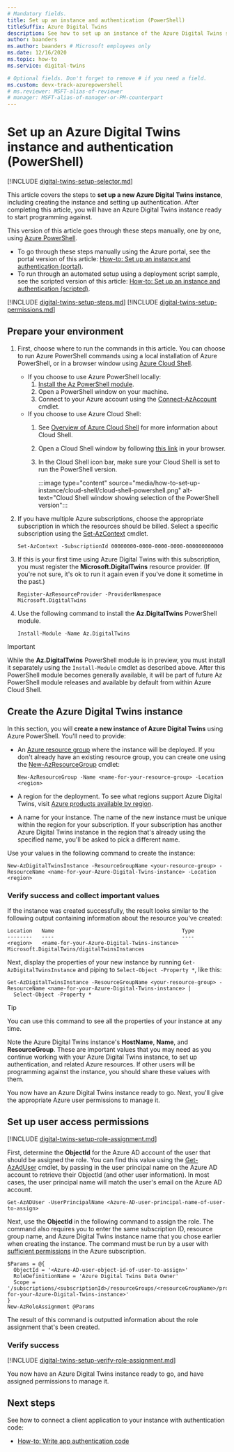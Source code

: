 ```yaml
---
# Mandatory fields.
title: Set up an instance and authentication (PowerShell)
titleSuffix: Azure Digital Twins
description: See how to set up an instance of the Azure Digital Twins service using Azure PowerShell
author: baanders
ms.author: baanders # Microsoft employees only
ms.date: 12/16/2020
ms.topic: how-to
ms.service: digital-twins

# Optional fields. Don't forget to remove # if you need a field.
ms.custom: devx-track-azurepowershell
# ms.reviewer: MSFT-alias-of-reviewer
# manager: MSFT-alias-of-manager-or-PM-counterpart
---
```


# Set up an Azure Digital Twins instance and authentication (PowerShell)

[!INCLUDE [digital-twins-setup-selector.md](../../includes/digital-twins-setup-selector.md)]

This article covers the steps to **set up a new Azure Digital Twins instance**, including creating
the instance and setting up authentication. After completing this article, you will have an Azure
Digital Twins instance ready to start programming against.

This version of this article goes through these steps manually, one by one, using [Azure PowerShell](/powershell/azure/new-azureps-module-az).

* To go through these steps manually using the Azure portal, see the portal version of this article: [How-to: Set up an instance and authentication (portal)](how-to-set-up-instance-portal.md).
* To run through an automated setup using a deployment script sample, see the scripted version of this article: [How-to: Set up an instance and authentication (scripted)](how-to-set-up-instance-scripted.md).

[!INCLUDE [digital-twins-setup-steps.md](../../includes/digital-twins-setup-steps.md)]
[!INCLUDE [digital-twins-setup-permissions.md](../../includes/digital-twins-setup-permissions.md)]

## Prepare your environment

1. First, choose where to run the commands in this article. You can choose to run Azure PowerShell commands using a local installation of Azure PowerShell, or in a browser window using [Azure Cloud Shell](https://shell.azure.com).
    * If you choose to use Azure PowerShell locally:
       1. [Install the Az PowerShell module](/powershell/azure/install-az-ps).
       1. Open a PowerShell window on your machine.
       1. Connect to your Azure account using the [Connect-AzAccount](/powershell/module/az.accounts/connect-azaccount) cmdlet.
    * If you choose to use Azure Cloud Shell:
        1. See [Overview of Azure Cloud Shell](../cloud-shell/overview.md) for more information about Cloud Shell.
        1. Open a Cloud Shell window by following [this link](https://shell.azure.com) in your browser.
        1. In the Cloud Shell icon bar, make sure your Cloud Shell is set to run the PowerShell version.
    
            :::image type="content" source="media/how-to-set-up-instance/cloud-shell/cloud-shell-powershell.png" alt-text="Cloud Shell window showing selection of the PowerShell version":::
    
1. If you have multiple Azure subscriptions, choose the appropriate subscription in which the resources should be billed. Select a specific subscription using the
   [Set-AzContext](/powershell/module/az.accounts/set-azcontext) cmdlet.

   ```azurepowershell-interactive
   Set-AzContext -SubscriptionId 00000000-0000-0000-0000-000000000000
   ```

1. If this is your first time using Azure Digital Twins with this subscription, you must register the **Microsoft.DigitalTwins** resource provider. (If you're not sure, it's ok to run it again even if you've done it sometime in the past.)

   ```azurepowershell-interactive
   Register-AzResourceProvider -ProviderNamespace Microsoft.DigitalTwins
   ```

1. Use the following command to install the **Az.DigitalTwins** PowerShell module.
    ```azurepowershell-interactive
    Install-Module -Name Az.DigitalTwins
    ```

> [!IMPORTANT]
> While the **Az.DigitalTwins** PowerShell module is in preview, you must install it separately
> using the `Install-Module` cmdlet as described above. After this PowerShell module becomes generally available, it
> will be part of future Az PowerShell module releases and available by default from within Azure
> Cloud Shell.

## Create the Azure Digital Twins instance

In this section, you will **create a new instance of Azure Digital Twins** using Azure PowerShell.
You'll need to provide:

* An [Azure resource group](../azure-resource-manager/management/overview.md) where the instance will be deployed. If you don't
  already have an existing resource group, you can create one using the
  [New-AzResourceGroup](/powershell/module/az.resources/new-azresourcegroup) cmdlet:

  ```azurepowershell-interactive
  New-AzResourceGroup -Name <name-for-your-resource-group> -Location <region>
  ```

* A region for the deployment. To see what regions support Azure Digital Twins, visit
  [Azure products available by region](https://azure.microsoft.com/global-infrastructure/services/?products=digital-twins).
* A name for your instance. The name of the new instance must be unique within the region for your
  subscription. If your subscription has another Azure Digital Twins instance in the region that's
  already using the specified name, you'll be asked to pick a different name.

Use your values in the following command to create the instance:

```azurepowershell-interactive
New-AzDigitalTwinsInstance -ResourceGroupName <your-resource-group> -ResourceName <name-for-your-Azure-Digital-Twins-instance> -Location <region>
```

### Verify success and collect important values

If the instance was created successfully, the result looks similar to the following output
containing information about the resource you've created:

```Output
Location   Name                                         Type
--------   ----                                         ----
<region>   <name-for-your-Azure-Digital-Twins-instance> Microsoft.DigitalTwins/digitalTwinsInstances
```

Next, display the properties of your new instance by running `Get-AzDigitalTwinsInstance` and piping to `Select-Object -Property *`, like this:

```azurepowershell-interactive
Get-AzDigitalTwinsInstance -ResourceGroupName <your-resource-group> -ResourceName <name-for-your-Azure-Digital-Twins-instance> |
  Select-Object -Property *
```

> [!TIP]
> You can use this command to see all the properties of your instance at any time.

Note the Azure Digital Twins instance's **HostName**, **Name**, and **ResourceGroup**. These are
important values that you may need as you continue working with your Azure Digital Twins instance,
to set up authentication, and related Azure resources. If other users will be programming against
the instance, you should share these values with them.

You now have an Azure Digital Twins instance ready to go. Next, you'll give the appropriate Azure
user permissions to manage it.

## Set up user access permissions

[!INCLUDE [digital-twins-setup-role-assignment.md](../../includes/digital-twins-setup-role-assignment.md)]

First, determine the **ObjectId** for the Azure AD account of the user that should be assigned the role. You can find this value using the [Get-AzAdUser](/powershell/module/az.resources/get-azaduser) cmdlet, by passing in the user principal name on the Azure AD account to retrieve their ObjectId (and other user information). In most cases, the user principal name will match the user's email on the Azure AD account.

```azurepowershell-interactive
Get-AzADUser -UserPrincipalName <Azure-AD-user-principal-name-of-user-to-assign>
```

Next, use the **ObjectId** in the following command to assign the role. The command also requires you to enter the same subscription ID, resource group name, and
Azure Digital Twins instance name that you chose earlier when creating the instance. The command must be run by a user with
[sufficient permissions](#prerequisites-permission-requirements) in the Azure subscription.

```azurepowershell-interactive
$Params = @{
  ObjectId = '<Azure-AD-user-object-id-of-user-to-assign>'
  RoleDefinitionName = 'Azure Digital Twins Data Owner'
  Scope = '/subscriptions/<subscriptionId>/resourceGroups/<resourceGroupName>/providers/Microsoft.DigitalTwins/digitalTwinsInstances/<name-for-your-Azure-Digital-Twins-instance>'
}
New-AzRoleAssignment @Params
```

The result of this command is outputted information about the role assignment that's been created.

### Verify success

[!INCLUDE [digital-twins-setup-verify-role-assignment.md](../../includes/digital-twins-setup-verify-role-assignment.md)]

You now have an Azure Digital Twins instance ready to go, and have assigned permissions to manage it.

## Next steps

See how to connect a client application to your instance with authentication code:
* [How-to: Write app authentication code](how-to-authenticate-client.md)
